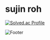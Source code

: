 # sujin roh

<!--
<a href="https://marred-ellipse-3a1.notion.site/sujin-Roh-a19eaf3507df49e3b1631991095be358?pvs=4">
<img src="https://img.shields.io/badge/Notion-000000?style=for-the-badge&logo=Notion&logoColor=white"/>
</a>
-->
[![Solved.ac Profile](http://mazassumnida.wtf/api/mini/generate_badge?boj=suuz8201)](https://solved.ac/suuz8201/)

![Footer](https://capsule-render.vercel.app/api?type=waving&color=auto&height=200&section=footer)
